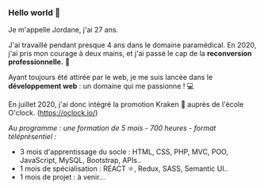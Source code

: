 ### Hello world 👋

Je m'appelle Jordane, j'ai 27 ans.


J'ai travaillé pendant presque 4 ans dans le domaine paramédical. 
En 2020, j'ai pris mon courage à deux mains, et j'ai passé le cap de la **reconversion professionnelle.** 🚀


Ayant toujours été attirée par le web, je me suis lancée dans le **développement web** : un domaine qui me passionne ! 💻

En juillet 2020, j'ai donc intégré la promotion Kraken 🐙 auprès de l'école O'clock. (https://oclock.io/)

*Au programme : une formation de 5 mois - 700 heures - format téléprésentiel :*
- 3 mois d'apprentissage du socle : HTML, CSS, PHP, MVC, POO, JavaScript, MySQL, Bootstrap, APIs..
- 1 mois de spécialisation : REACT ⚛️, Redux, SASS, Semantic UI..
- 1 mois de projet : à venir...

<!--
**Jordane-Kraken/Jordane-Kraken** is a ✨ _special_ ✨ repository because its `README.md` (this file) appears on your GitHub profile.

Here are some ideas to get you started:

- 🔭 I’m currently working on ...
- 🌱 I’m currently learning ...
- 👯 I’m looking to collaborate on ...
- 🤔 I’m looking for help with ...
- 💬 Ask me about ...
- 📫 How to reach me: ...
- 😄 Pronouns: ...
- ⚡ Fun fact: ...
-->
